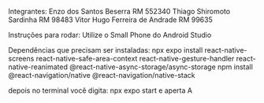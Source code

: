 Integrantes:
Enzo dos Santos Beserra RM 552340
Thiago Shiromoto Sardinha RM 98483
Vitor Hugo Ferreira de Andrade RM 99635

Instruções para rodar:
Utilize o Small Phone do Android Studio

Dependências que precisam ser instaladas:
npx expo install react-native-screens react-native-safe-area-context react-native-gesture-handler react-native-reanimated @react-native-async-storage/async-storage
npm install @react-navigation/native @react-navigation/native-stack

depois no terminal você digita:  npx expo start
e aperta A
